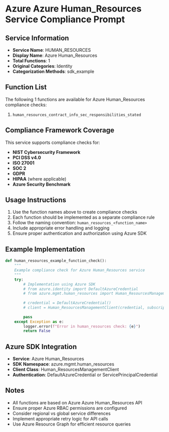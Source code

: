# Azure Azure Human_Resources Service Compliance Prompt

## Service Information
- **Service Name**: HUMAN_RESOURCES
- **Display Name**: Azure Human_Resources
- **Total Functions**: 1
- **Original Categories**: Identity
- **Categorization Methods**: sdk_example

## Function List
The following 1 functions are available for Azure Human_Resources compliance checks:

1. `human_resources_contract_info_sec_responsibilities_stated`


## Compliance Framework Coverage
This service supports compliance checks for:
- **NIST Cybersecurity Framework**
- **PCI DSS v4.0**
- **ISO 27001**
- **SOC 2**
- **GDPR**
- **HIPAA** (where applicable)
- **Azure Security Benchmark**

## Usage Instructions
1. Use the function names above to create compliance checks
2. Each function should be implemented as a separate compliance rule
3. Follow the naming convention: `human_resources_<function_name>`
4. Include appropriate error handling and logging
5. Ensure proper authentication and authorization using Azure SDK

## Example Implementation
```python
def human_resources_example_function_check():
    """
    Example compliance check for Azure Human_Resources service
    """
    try:
        # Implementation using Azure SDK
        # from azure.identity import DefaultAzureCredential
        # from azure.mgmt.human_resources import Human_ResourcesManagementClient
        
        # credential = DefaultAzureCredential()
        # client = Human_ResourcesManagementClient(credential, subscription_id)
        
        pass
    except Exception as e:
        logger.error(f"Error in human_resources check: {e}")
        return False
```

## Azure SDK Integration
- **Service**: Azure Human_Resources
- **SDK Namespace**: azure.mgmt.human_resources
- **Client Class**: Human_ResourcesManagementClient
- **Authentication**: DefaultAzureCredential or ServicePrincipalCredential

## Notes
- All functions are based on Azure Azure Human_Resources API
- Ensure proper Azure RBAC permissions are configured
- Consider regional vs global service differences
- Implement appropriate retry logic for API calls
- Use Azure Resource Graph for efficient resource queries
